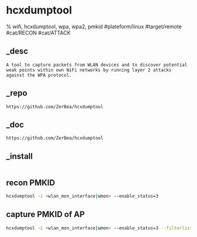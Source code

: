 # hcxdumptool
% wifi, hcxdumptool, wpa, wpa2, pmkid
#plateform/linux #target/remote #cat/RECON #cat/ATTACK

## _desc
```
A tool to capture packets from WLAN devices and to discover potential weak points within own WiFi networks by running layer 2 attacks against the WPA protocol.
```

## _repo
```
https://github.com/ZerBea/hcxdumptool
```

## _doc
```
https://github.com/ZerBea/hcxdumptool
```

## _install
```
```

## recon PMKID
```bash
hcxdumptool -i <wlan_mon_interface|wmon> --enable_status=3
```

## capture PMKID of AP
```bash
hcxdumptool -i <wlan_mon_interface|wmon> --enable_status=3 --filterlist_ap=<bssid> --filtermode=2 -o <wlan_pmkid_dump_file>.pcap
```
